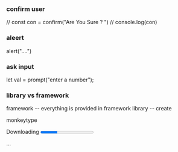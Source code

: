 ### confirm user

// const con = confirm("Are You Sure ? ")
// console.log(con)

### aleert

alert("....")


### ask input

let val = prompt("enter a number");


### library vs framework
 framework -- everything is provided in framework
 library -- create



 monkeytype

 <label for="file">Downloading</label>
 <progress id="file" value="32" max="100">32%</progress>
 
 
 <detail>
 <summary> ...  </summary>
 <p></p>
 </detail>



 <datalist>

 <option></option>
 <option></option>
 <option></option>

  </datalist>